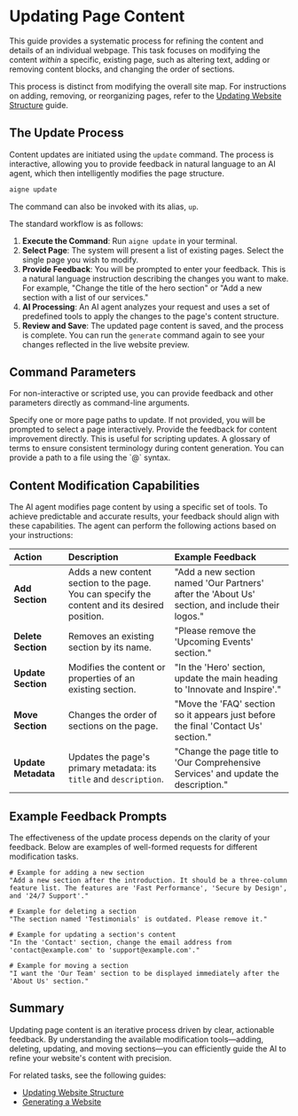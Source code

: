 # Updating Page Content

This guide provides a systematic process for refining the content and details of an individual webpage. This task focuses on modifying the content *within* a specific, existing page, such as altering text, adding or removing content blocks, and changing the order of sections.

This process is distinct from modifying the overall site map. For instructions on adding, removing, or reorganizing pages, refer to the [Updating Website Structure](./core-tasks-updating-website-content-updating-website-structure.md) guide.

## The Update Process

Content updates are initiated using the `update` command. The process is interactive, allowing you to provide feedback in natural language to an AI agent, which then intelligently modifies the page structure.

```bash Command icon=lucide:terminal
aigne update
```

The command can also be invoked with its alias, `up`.

The standard workflow is as follows:

1.  **Execute the Command**: Run `aigne update` in your terminal.
2.  **Select Page**: The system will present a list of existing pages. Select the single page you wish to modify.
3.  **Provide Feedback**: You will be prompted to enter your feedback. This is a natural language instruction describing the changes you want to make. For example, "Change the title of the hero section" or "Add a new section with a list of our services."
4.  **AI Processing**: An AI agent analyzes your request and uses a set of predefined tools to apply the changes to the page's content structure.
5.  **Review and Save**: The updated page content is saved, and the process is complete. You can run the `generate` command again to see your changes reflected in the live website preview.

## Command Parameters

For non-interactive or scripted use, you can provide feedback and other parameters directly as command-line arguments.

<x-field-group>
  <x-field data-name="--pages" data-type="array">
    <x-field-desc markdown>Specify one or more page paths to update. If not provided, you will be prompted to select a page interactively.</x-field-desc>
  </x-field>
  <x-field data-name="--feedback" data-type="string">
    <x-field-desc markdown>Provide the feedback for content improvement directly. This is useful for scripting updates.</x-field-desc>
  </x-field>
  <x-field data-name="--glossary" data-type="string">
    <x-field-desc markdown>A glossary of terms to ensure consistent terminology during content generation. You can provide a path to a file using the `@<file>` syntax.</x-field-desc>
  </x-field>
</x-field-group>

## Content Modification Capabilities

The AI agent modifies page content by using a specific set of tools. To achieve predictable and accurate results, your feedback should align with these capabilities. The agent can perform the following actions based on your instructions:

| Action | Description | Example Feedback |
| :--- | :--- | :--- |
| **Add Section** | Adds a new content section to the page. You can specify the content and its desired position. | "Add a new section named 'Our Partners' after the 'About Us' section, and include their logos." |
| **Delete Section** | Removes an existing section by its name. | "Please remove the 'Upcoming Events' section." |
| **Update Section** | Modifies the content or properties of an existing section. | "In the 'Hero' section, update the main heading to 'Innovate and Inspire'." |
| **Move Section** | Changes the order of sections on the page. | "Move the 'FAQ' section so it appears just before the final 'Contact Us' section." |
| **Update Metadata** | Updates the page's primary metadata: its `title` and `description`. | "Change the page title to 'Our Comprehensive Services' and update the description." |

## Example Feedback Prompts

The effectiveness of the update process depends on the clarity of your feedback. Below are examples of well-formed requests for different modification tasks.

```text Example Prompts icon=lucide:clipboard-list
# Example for adding a new section
"Add a new section after the introduction. It should be a three-column feature list. The features are 'Fast Performance', 'Secure by Design', and '24/7 Support'."

# Example for deleting a section
"The section named 'Testimonials' is outdated. Please remove it."

# Example for updating a section's content
"In the 'Contact' section, change the email address from 'contact@example.com' to 'support@example.com'."

# Example for moving a section
"I want the 'Our Team' section to be displayed immediately after the 'About Us' section."
```

## Summary

Updating page content is an iterative process driven by clear, actionable feedback. By understanding the available modification tools—adding, deleting, updating, and moving sections—you can efficiently guide the AI to refine your website's content with precision.

For related tasks, see the following guides:
- [Updating Website Structure](./core-tasks-updating-website-content-updating-website-structure.md)
- [Generating a Website](./core-tasks-generating-a-website.md)